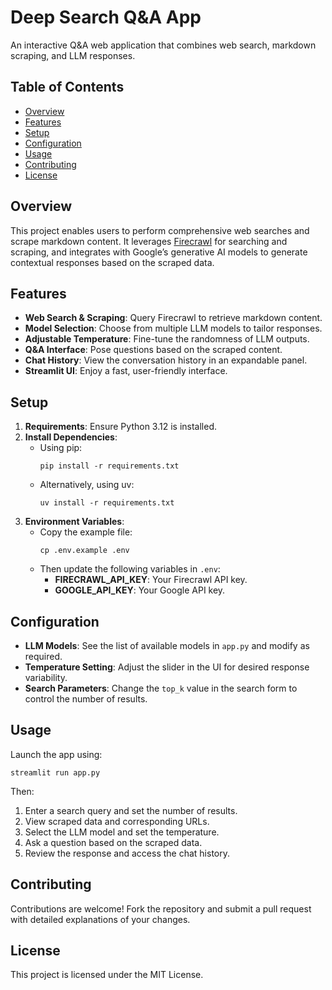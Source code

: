 # Deep Search Q&A App

An interactive Q&A web application that combines web search, markdown scraping, and LLM responses.

## Table of Contents
- [Overview](#overview)
- [Features](#features)
- [Setup](#setup)
- [Configuration](#configuration)
- [Usage](#usage)
- [Contributing](#contributing)
- [License](#license)

## Overview
This project enables users to perform comprehensive web searches and scrape markdown content. It leverages [Firecrawl](https://www.firecrawl.dev/) for searching and scraping, and integrates with Google’s generative AI models to generate contextual responses based on the scraped data.

## Features
- **Web Search & Scraping**: Query Firecrawl to retrieve markdown content.
- **Model Selection**: Choose from multiple LLM models to tailor responses.
- **Adjustable Temperature**: Fine-tune the randomness of LLM outputs.
- **Q&A Interface**: Pose questions based on the scraped content.
- **Chat History**: View the conversation history in an expandable panel.
- **Streamlit UI**: Enjoy a fast, user-friendly interface.

## Setup
1. **Requirements**: Ensure Python 3.12 is installed.
2. **Install Dependencies**:
   - Using pip:
     ```
     pip install -r requirements.txt
     ```
   - Alternatively, using uv:
     ```
     uv install -r requirements.txt
     ```
3. **Environment Variables**:
   - Copy the example file:
     ```
     cp .env.example .env
     ```
   - Then update the following variables in `.env`:
     - **FIRECRAWL_API_KEY**: Your Firecrawl API key.
     - **GOOGLE_API_KEY**: Your Google API key.

## Configuration
- **LLM Models**: See the list of available models in `app.py` and modify as required.
- **Temperature Setting**: Adjust the slider in the UI for desired response variability.
- **Search Parameters**: Change the `top_k` value in the search form to control the number of results.

## Usage
Launch the app using:
```
streamlit run app.py
```
Then:
1. Enter a search query and set the number of results.
2. View scraped data and corresponding URLs.
3. Select the LLM model and set the temperature.
4. Ask a question based on the scraped data.
5. Review the response and access the chat history.

## Contributing
Contributions are welcome! Fork the repository and submit a pull request with detailed explanations of your changes.

## License
This project is licensed under the MIT License.
